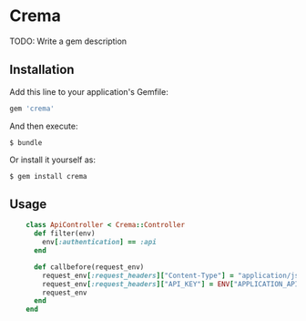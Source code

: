 # Crema

TODO: Write a gem description

## Installation

Add this line to your application's Gemfile:

```ruby
gem 'crema'
```

And then execute:

    $ bundle

Or install it yourself as:

    $ gem install crema

## Usage


```ruby
    class ApiController < Crema::Controller
      def filter(env)
        env[:authentication] == :api
      end

      def callbefore(request_env)
        request_env[:request_headers]["Content-Type"] = "application/json"
        request_env[:request_headers]["API_KEY"] = ENV["APPLICATION_API_KEY"]
        request_env
      end
    end
```
